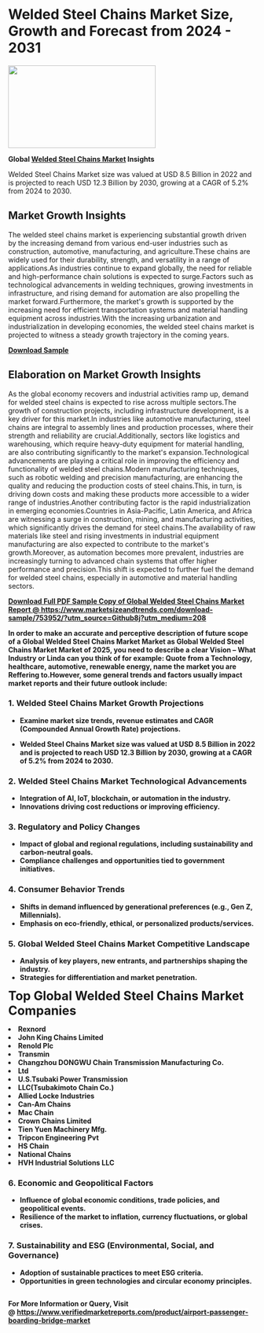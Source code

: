 <H1>Welded Steel Chains Market Size, Growth and Forecast from 2024 - 2031</H1><img class="aligncenter size-medium wp-image-584254" src="https://thirdeyenews.in/wp-content/uploads/2024/09/Global-Market-Research-300x168.jpeg" alt="" width="300" height="168" /><p><strong>Global&nbsp;<a href="https://www.marketsizeandtrends.com/download-sample/753952/?utm_source=Github8j?utm_medium=208">Welded Steel Chains Market</a> Insights</strong></p><p>Welded Steel Chains Market size was valued at USD 8.5 Billion in 2022 and is projected to reach USD 12.3 Billion by 2030, growing at a CAGR of 5.2% from 2024 to 2030.</p><p><h2>Market Growth Insights</h2> <p>The welded steel chains market is experiencing substantial growth driven by the increasing demand from various end-user industries such as construction, automotive, manufacturing, and agriculture.These chains are widely used for their durability, strength, and versatility in a range of applications.As industries continue to expand globally, the need for reliable and high-performance chain solutions is expected to surge.Factors such as technological advancements in welding techniques, growing investments in infrastructure, and rising demand for automation are also propelling the market forward.Furthermore, the market's growth is supported by the increasing need for efficient transportation systems and material handling equipment across industries.With the increasing urbanization and industrialization in developing economies, the welded steel chains market is projected to witness a steady growth trajectory in the coming years.</p> <p><strong><a href="#">Download Sample</a></strong></p> <h2>Elaboration on Market Growth Insights</h2> <p>As the global economy recovers and industrial activities ramp up, demand for welded steel chains is expected to rise across multiple sectors.The growth of construction projects, including infrastructure development, is a key driver for this market.In industries like automotive manufacturing, steel chains are integral to assembly lines and production processes, where their strength and reliability are crucial.Additionally, sectors like logistics and warehousing, which require heavy-duty equipment for material handling, are also contributing significantly to the market's expansion.Technological advancements are playing a critical role in improving the efficiency and functionality of welded steel chains.Modern manufacturing techniques, such as robotic welding and precision manufacturing, are enhancing the quality and reducing the production costs of steel chains.This, in turn, is driving down costs and making these products more accessible to a wider range of industries.Another contributing factor is the rapid industrialization in emerging economies.Countries in Asia-Pacific, Latin America, and Africa are witnessing a surge in construction, mining, and manufacturing activities, which significantly drives the demand for steel chains.The availability of raw materials like steel and rising investments in industrial equipment manufacturing are also expected to contribute to the market's growth.Moreover, as automation becomes more prevalent, industries are increasingly turning to advanced chain systems that offer higher performance and precision.This shift is expected to further fuel the demand for welded steel chains, especially in automotive and material handling sectors.</p> <p><strong><a href="#"></p><p><span class=""><strong>Download Full PDF Sample Copy of Global Welded Steel Chains Market Report</strong> @ <a href="https://www.marketsizeandtrends.com/download-sample/753952/?utm_source=Github8j?utm_medium=208" target="_blank">https://www.marketsizeandtrends.com/download-sample/753952/?utm_source=Github8j?utm_medium=208</a></span></p><p>In order to make an accurate and perceptive description of future scope of a Global&nbsp;Welded Steel Chains Market Market as Global&nbsp;Welded Steel Chains Market Market of 2025, you need to describe a clear Vision &ndash; What Industry or Linda can you think of for example: Quote from a Technology, healthcare, automotive, renewable energy, name the market you are Reffering to.However, some general trends and factors usually impact market reports and their future outlook include:</p><h3>1.&nbsp;<strong>Welded Steel Chains Market Growth Projections</strong></h3><ul><li>Examine market size trends, revenue estimates and CAGR (Compounded Annual Growth Rate) projections.</li><li><p>Welded Steel Chains Market size was valued at USD 8.5 Billion in 2022 and is projected to reach USD 12.3 Billion by 2030, growing at a CAGR of 5.2% from 2024 to 2030.</p></li></ul><h3>2.&nbsp;<strong>Welded Steel Chains Market Technological Advancements</strong></h3><ul><li>Integration of AI, IoT, blockchain, or automation in the industry.</li><li>Innovations driving cost reductions or improving efficiency.</li></ul><h3>3.&nbsp;<strong>Regulatory and Policy Changes</strong></h3><ul><li>Impact of global and regional regulations, including sustainability and carbon-neutral goals.</li><li>Compliance challenges and opportunities tied to government initiatives.</li></ul><h3>4.&nbsp;<strong>Consumer Behavior Trends</strong></h3><ul><li>Shifts in demand influenced by generational preferences (e.g., Gen Z, Millennials).</li><li>Emphasis on eco-friendly, ethical, or personalized products/services.</li></ul><h3>5.&nbsp;<strong>Global Welded Steel Chains Market Competitive Landscape</strong></h3><ul><li>Analysis of key players, new entrants, and partnerships shaping the industry.</li><li>Strategies for differentiation and market penetration.</li></ul><p data-pm-slice="1 1 []"><span style="color: inherit; font-family: inherit; font-size: 25px;">Top Global Welded Steel Chains Market Companies</span></p><div class="" data-test-id=""><p><li>Rexnord</li><li> John King Chains Limited</li><li> Renold Plc</li><li> Transmin</li><li> Changzhou DONGWU Chain Transmission Manufacturing Co.</li><li> Ltd</li><li> U.S.Tsubaki Power Transmission</li><li> LLC(Tsubakimoto Chain Co.)</li><li> Allied Locke Industries</li><li> Can-Am Chains</li><li> Mac Chain</li><li> Crown Chains Limited</li><li> Tien Yuen Machinery Mfg.</li><li> Tripcon Engineering Pvt</li><li> HS Chain</li><li> National Chains</li><li> HVH Industrial Solutions LLC</li></p></div><h3>6.&nbsp;<strong>Economic and Geopolitical Factors</strong></h3><ul><li>Influence of global economic conditions, trade policies, and geopolitical events.</li><li>Resilience of the market to inflation, currency fluctuations, or global crises.</li></ul><h3>7.&nbsp;<strong>Sustainability and ESG (Environmental, Social, and Governance)</strong></h3><ul><li>Adoption of sustainable practices to meet ESG criteria.</li><li>Opportunities in green technologies and circular economy principles.</li></ul><h2><strong style="font-size: 14px;">For More Information or Query, Visit @&nbsp;</strong><a style="background-color: #ffffff; font-size: 14px;" href="https://www.marketsizeandtrends.com/report/welded-steel-chains-market/" target="_blank">https://www.verifiedmarketreports.com/product/airport-passenger-boarding-bridge-market</a></h2>